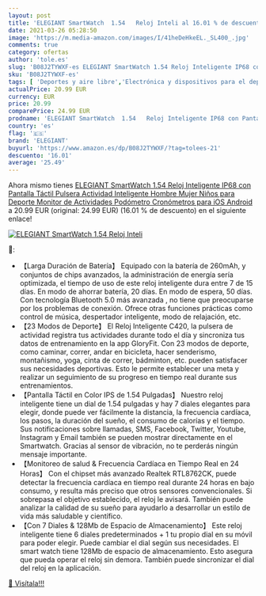 ```yaml
---
layout: post
title: 'ELEGIANT SmartWatch  1.54   Reloj Inteli al 16.01 % de descuento'
date: 2021-03-26 05:28:50
image: 'https://m.media-amazon.com/images/I/41heDeHkeEL._SL400_.jpg'
comments: true
category: ofertas
author: 'tole.es'
slug: 'B08J2TYWXF-es ELEGIANT SmartWatch 1.54 Reloj Inteligente IP68 con...'
sku: 'B08J2TYWXF-es'
tags: [ 'Deportes y aire libre','Electrónica y dispositivos para el deporte','Monitores de actividad','android','elegiant', ]
actualPrice: 20.99 EUR
currency: EUR
price: 20.99
comparePrice: 24.99 EUR
prodname: 'ELEGIANT SmartWatch  1.54   Reloj Inteligente IP68 con Pantalla Táctil  Pulsera Actividad Inteligente Hombre Mujer Niños para Deporte  Monitor de Actividades  Podómetro Cronómetros para iOS Android'
country: 'es'
flag: '🇪🇸'
brand: 'ELEGIANT'
buyurl: 'https://www.amazon.es/dp/B08J2TYWXF/?tag=tolees-21'
descuento: '16.01'
average: '25.49'
---
```


Ahora mismo tienes [ELEGIANT SmartWatch  1.54   Reloj Inteligente IP68 con Pantalla Táctil  Pulsera Actividad Inteligente Hombre Mujer Niños para Deporte  Monitor de Actividades  Podómetro Cronómetros para iOS Android](https://www.amazon.es/dp/B08J2TYWXF/?tag=tolees-21) a 20.99 EUR (original: 24.99 EUR) (16.01 %  de descuento) en el siguiente enlace!

[![ELEGIANT SmartWatch  1.54   Reloj Inteli](https://m.media-amazon.com/images/I/41heDeHkeEL._SL400_.jpg)](https://www.amazon.es/dp/B08J2TYWXF/?tag=tolees-21)

🔎:

- 【Larga Duración de Batería】 Equipado con la batería de 260mAh, y conjuntos de chips avanzados, la administración de energía sería optimizada, el tiempo de uso de este reloj inteligente dura entre 7 de 15 días. En modo de ahorrar batería, 20 días. En modo de espera, 50 días. Con tecnología Bluetooth 5.0 más avanzada , no tiene que preocuparse por los problemas de conexión. Ofrece otras funciones prácticas como control de música, despertador inteligente, modo de relajación, etc.
- 【23 Modos de Deporte】 El Reloj Inteligente C420, la pulsera de actividad registra tus actividades durante todo el día y sincroniza tus datos de entrenamiento en la app GloryFit. Con 23 modos de deporte, como caminar, correr, andar en bicicleta, hacer senderismo, montañismo, yoga, cinta de correr, bádminton, etc. pueden satisfacer sus necesidades deportivas. Esto le permite establecer una meta y realizar un seguimiento de su progreso en tiempo real durante sus entrenamientos.
- 【Pantalla Táctil en Color IPS de 1.54 Pulgadas】 Nuestro reloj inteligente tiene un dial de 1.54 pulgadas y hay 7 diales elegantes para elegir, donde puede ver fácilmente la distancia, la frecuencia cardíaca, los pasos, la duración del sueño, el consumo de calorías y el tiempo. Sus notificaciones sobre llamadas, SMS, Facebook, Twitter, Youtube, Instagram y Email también se pueden mostrar directamente en el Smartwatch. Gracias al sensor de vibración, no te perderás ningún mensaje importante.
- 【Monitoreo de salud & Frecuencia Cardíaca en Tiempo Real en 24 Horas】 Con el chipset más avanzado Realtek RTL8762CK, puede detectar la frecuencia cardíaca en tiempo real durante 24 horas en bajo consumo, y resulta más preciso que otros sensores convencionales. Si sobrepasa el objetivo establecido, el reloj le avisará. También puede analizar la calidad de su sueño para ayudarlo a desarrollar un estilo de vida más saludable y científico.
- 【Con 7 Diales & 128Mb de Espacio de Almacenamiento】 Este reloj inteligente tiene 6 diales predeterminados + 1 tu propio dial en su móvil para poder elegir. Puede cambiar el dial según sus necesidades. El smart watch tiene 128Mb de espacio de almacenamiento. Esto asegura que pueda operar el reloj sin demora. También puede sincronizar el dial del reloj en la aplicación.

[🛒 Visítala!!!](https://www.amazon.es/dp/B08J2TYWXF/?tag=tolees-21)

